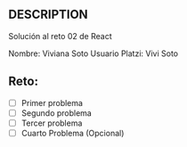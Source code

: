 ## DESCRIPTION

Solución al reto 02 de React

Nombre: Viviana Soto
Usuario Platzi: Vivi Soto

## Reto:
  - [ ] Primer problema
  - [ ] Segundo problema
  - [ ] Tercer problema
  - [ ] Cuarto Problema (Opcional)
